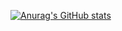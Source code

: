 [![Anurag's GitHub stats](https://github-readme-stats.vercel.app/api?username=LemonFan-maker&theme=algolia)](https://github.com/anuraghazra/github-readme-stats)

